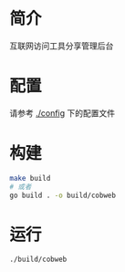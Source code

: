 # 简介

互联网访问工具分享管理后台

# 配置

请参考 [./config](./config) 下的配置文件

# 构建

```sh
make build
# 或者
go build . -o build/cobweb
```

# 运行

```sh
./build/cobweb
```
